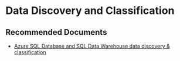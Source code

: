 <properties
	pageTitle="Data Discovery and Classification"
	description="Data Discovery and Classification"
	infoBubbleText="Data Discovery and Classification"
	service=""
	resource=""
	authors="srdan-bozovic-msft"
	ms.author="srbozovi"
	displayOrder=""
	diagnosticScenario=""
	selfHelpType="generic"
	supportTopicIds="32637248"
	resourceTags=""
	productPesIds="16259"
	articleId="2789ca8f-7d25-4cad-a5cc-b7f02206203b"
	cloudEnvironments="public"
	ownershipId="AzureData_AzureSQLMI"
/>

# Data Discovery and Classification

## **Recommended Documents**

- [Azure SQL Database and SQL Data Warehouse data discovery & classification](https://docs.microsoft.com/azure/sql-database/sql-database-data-discovery-and-classification)
